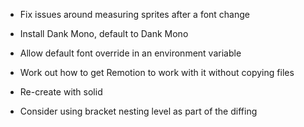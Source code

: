 * Fix issues around measuring sprites after a font change
* Install Dank Mono, default to Dank Mono
* Allow default font override in an environment variable
* Work out how to get Remotion to work with it without copying files
* Re-create with solid

* Consider using bracket nesting level as part of the diffing
